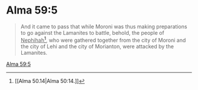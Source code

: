 # Alma 59:5

> And it came to pass that while Moroni was thus making preparations to go against the Lamanites to battle, behold, the people of <u>Nephihah</u>[^a], who were gathered together from the city of Moroni and the city of Lehi and the city of Morianton, were attacked by the Lamanites.

[Alma 59:5](https://www.churchofjesuschrist.org/study/scriptures/bofm/alma/59?lang=eng&id=p5#p5)


[^a]: [[Alma 50.14|Alma 50:14.]]
